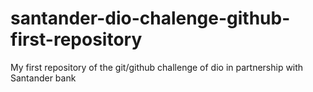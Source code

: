 # santander-dio-chalenge-github-first-repository
 My first repository of the git/github challenge of dio in partnership with Santander bank
